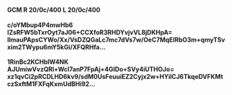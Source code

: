 #### GCM R 20/0c/400 L 20/0c/400
**c/oYMbup4P4mwHb6**<br/>**IZsRFW5bTxrOyt7aJ06+CCXfoR3RHDYvjvVL8jDKHpA=**<br/>**llmauPApsCYWo/Xx/VsDZQGaLc7mc7dVs7w/OeC7MqEIRbO3m+qmyTSvxim2TWypu6mY5kGi/XFQRHfa...**<br/><br/>
**1RinBc2KCHblW4NK**<br/>**AJUmiwVvzQRl+WcI7anP7FpAj+4GIDo+SVy4iUTHOJo=**<br/>**xz1qvCi2pRCDLHD6kv9/sdM0UsFeuuiEZ2Cyjx2w+HYilCJ6TkqeDVFKMtczSxftM1FXFqKxmUdBHi92...**
